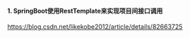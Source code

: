 #### 1. SpringBoot使用RestTemplate来实现项目间接口调用

https://blog.csdn.net/likekobe2012/article/details/82663725



